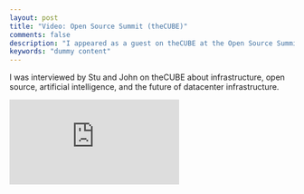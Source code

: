 ```yaml
---
layout: post
title: "Video: Open Source Summit (theCUBE)"
comments: false
description: "I appeared as a guest on theCUBE at the Open Source Summit in 2017"
keywords: "dummy content"
---
```


I was interviewed by Stu and John on theCUBE about infrastructure, open source, artificial intelligence, and the future of datacenter infrastructure.

<div class="video-container"><iframe src="https://www.youtube.com/embed/1ys2-hMXiWs" frameborder="0" allowfullscreen></iframe></div>

